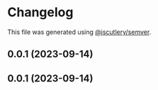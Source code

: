 # Changelog

This file was generated using [@jscutlery/semver](https://github.com/jscutlery/semver).

## 0.0.1 (2023-09-14)

## 0.0.1 (2023-09-14)
